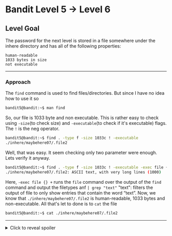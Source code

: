 # Bandit Level 5 → Level 6
## Level Goal
The password for the next level is stored in a file somewhere under the inhere directory and has all of the following properties:

    human-readable
    1033 bytes in size
    not executable
***
### Approach
The `find` command is used to find files/directories. But since I have no idea how to use it so
```bash
bandit5@bandit:~$ man find
```
So, our file is 1033 byte and non executable. This is rather easy to check using `-size`(to check size) and `-executable`(to check if it's executable) flags. The `!` is the neg operator.
```bash
bandit5@bandit:~$ find . -type f -size 1033c ! -executable
./inhere/maybehere07/.file2
```
Well, that was easy. It seem checking only two parameter were enough. Lets verify it anyway.
```bash
bandit5@bandit:~$ find . -type f -size 1033c ! -executable -exec file {} + | grep "text"
./inhere/maybehere07/.file2: ASCII text, with very long lines (1000)
```
Here, `-exec file {} +` runs the `file` command over the output of the `find` command and output the filetypes anf `| grep "text"` "text": filters the output of file to only show entries that contain the word “text”. Now, we know that `./inhere/maybehere07/.file2` is human-readable, 1033 bytes and non-executable. All that's let to done is to `cat` the file
```bash
bandit5@bandit:~$ cat ./inhere/maybehere07/.file2
```
***
<details>
  <summary>Click to reveal spoiler</summary>

  The password is HWasnPhtq9AVKe0dmk45nxy20cvUa6EG
</details>

